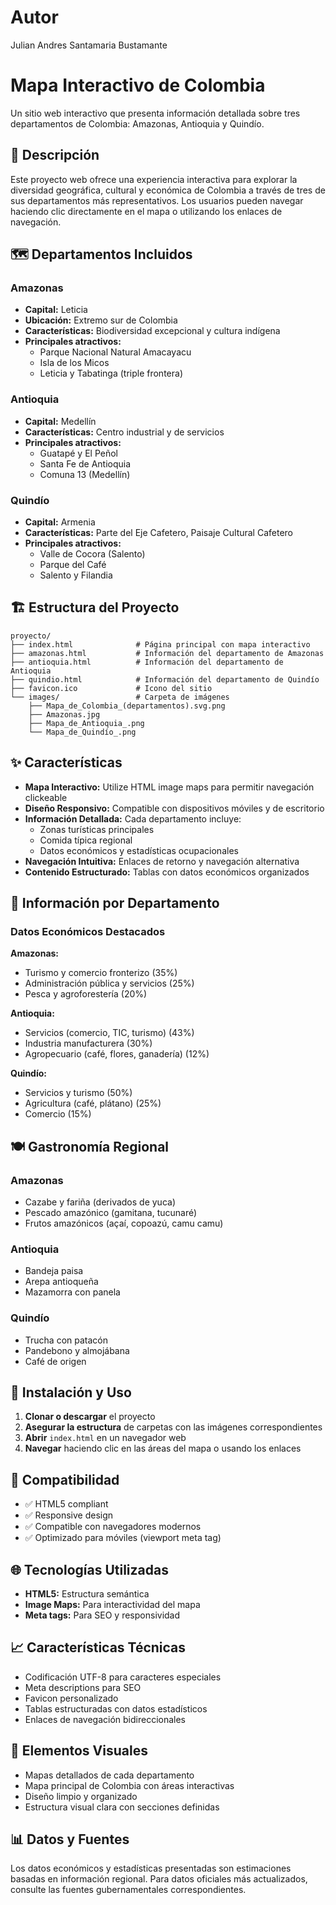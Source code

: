 # Autor
Julian Andres Santamaria Bustamante
# Mapa Interactivo de Colombia
Un sitio web interactivo que presenta información detallada sobre tres departamentos de Colombia: Amazonas, Antioquia y Quindío.

## 📍 Descripción

Este proyecto web ofrece una experiencia interactiva para explorar la diversidad geográfica, cultural y económica de Colombia a través de tres de sus departamentos más representativos. Los usuarios pueden navegar haciendo clic directamente en el mapa o utilizando los enlaces de navegación.

## 🗺️ Departamentos Incluidos

### Amazonas
- **Capital:** Leticia
- **Ubicación:** Extremo sur de Colombia
- **Características:** Biodiversidad excepcional y cultura indígena
- **Principales atractivos:**
  - Parque Nacional Natural Amacayacu
  - Isla de los Micos
  - Leticia y Tabatinga (triple frontera)

### Antioquia
- **Capital:** Medellín
- **Características:** Centro industrial y de servicios
- **Principales atractivos:**
  - Guatapé y El Peñol
  - Santa Fe de Antioquia
  - Comuna 13 (Medellín)

### Quindío
- **Capital:** Armenia
- **Características:** Parte del Eje Cafetero, Paisaje Cultural Cafetero
- **Principales atractivos:**
  - Valle de Cocora (Salento)
  - Parque del Café
  - Salento y Filandia

## 🏗️ Estructura del Proyecto

```
proyecto/
├── index.html              # Página principal con mapa interactivo
├── amazonas.html           # Información del departamento de Amazonas
├── antioquia.html          # Información del departamento de Antioquia
├── quindio.html            # Información del departamento de Quindío
├── favicon.ico             # Icono del sitio
└── images/                 # Carpeta de imágenes
    ├── Mapa_de_Colombia_(departamentos).svg.png
    ├── Amazonas.jpg
    ├── Mapa_de_Antioquia_.png
    └── Mapa_de_Quindío_.png
```

## ✨ Características

- **Mapa Interactivo:** Utilize HTML image maps para permitir navegación clickeable
- **Diseño Responsivo:** Compatible con dispositivos móviles y de escritorio
- **Información Detallada:** Cada departamento incluye:
  - Zonas turísticas principales
  - Comida típica regional
  - Datos económicos y estadísticas ocupacionales
- **Navegación Intuitiva:** Enlaces de retorno y navegación alternativa
- **Contenido Estructurado:** Tablas con datos económicos organizados

## 🎯 Información por Departamento

### Datos Económicos Destacados

**Amazonas:**
- Turismo y comercio fronterizo (35%)
- Administración pública y servicios (25%)
- Pesca y agroforestería (20%)

**Antioquia:**
- Servicios (comercio, TIC, turismo) (43%)
- Industria manufacturera (30%)
- Agropecuario (café, flores, ganadería) (12%)

**Quindío:**
- Servicios y turismo (50%)
- Agricultura (café, plátano) (25%)
- Comercio (15%)

## 🍽️ Gastronomía Regional

### Amazonas
- Cazabe y fariña (derivados de yuca)
- Pescado amazónico (gamitana, tucunaré)
- Frutos amazónicos (açaí, copoazú, camu camu)

### Antioquia
- Bandeja paisa
- Arepa antioqueña
- Mazamorra con panela

### Quindío
- Trucha con patacón
- Pandebono y almojábana
- Café de origen

## 🚀 Instalación y Uso

1. **Clonar o descargar** el proyecto
2. **Asegurar la estructura** de carpetas con las imágenes correspondientes
3. **Abrir** `index.html` en un navegador web
4. **Navegar** haciendo clic en las áreas del mapa o usando los enlaces

## 📱 Compatibilidad

- ✅ HTML5 compliant
- ✅ Responsive design
- ✅ Compatible con navegadores modernos
- ✅ Optimizado para móviles (viewport meta tag)

## 🌐 Tecnologías Utilizadas

- **HTML5:** Estructura semántica
- **Image Maps:** Para interactividad del mapa
- **Meta tags:** Para SEO y responsividad

## 📈 Características Técnicas

- Codificación UTF-8 para caracteres especiales
- Meta descriptions para SEO
- Favicon personalizado
- Tablas estructuradas con datos estadísticos
- Enlaces de navegación bidireccionales

## 🎨 Elementos Visuales

- Mapas detallados de cada departamento
- Mapa principal de Colombia con áreas interactivas
- Diseño limpio y organizado
- Estructura visual clara con secciones definidas

## 📊 Datos y Fuentes

Los datos económicos y estadísticas presentadas son estimaciones basadas en información regional. Para datos oficiales más actualizados, consulte las fuentes gubernamentales correspondientes.

